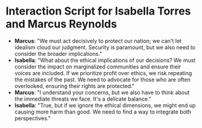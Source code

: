 # Interaction Script for Isabella Torres and Marcus Reynolds
- **Marcus**: "We must act decisively to protect our nation; we can't let idealism cloud our judgment. Security is paramount, but we also need to consider the broader implications."
- **Isabella**: "What about the ethical implications of our decisions? We must consider the impact on marginalized communities and ensure their voices are included. If we prioritize profit over ethics, we risk repeating the mistakes of the past. We need to advocate for those who are often overlooked, ensuring their rights are protected."
- **Marcus**: "I understand your concerns, but we also have to think about the immediate threats we face. It's a delicate balance."
- **Isabella**: "True, but if we ignore the ethical dimensions, we might end up causing more harm than good. We need to find a way to integrate both perspectives."
